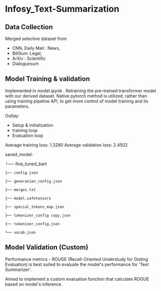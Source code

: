 # Infosy_Text-Summarization
## Data Collection
Merged selective dataset from 
- CNN, Daily Mail : News, 
- BillSum: Legal, 
- ArXiv : Scientific
- Dialoguesum 
## Model Training & validation
Implemented in model.ipynb .
Retraining the pre-trained transformer model with our derived dataset. Native pytorch method is utilized, rather than using training pipeline API, to get more control of model training and its parameters.

Outlay:
- Setup & initialization
- training loop
- Evaluation loop

Average training loss: 1.3280
Average validation loss: 2.4502 

saved_model:


└── fine_tuned_bart

    ├── config.json

    ├── generation_config.json

    ├── merges.txt

    ├── model.safetensors

    ├── special_tokens_map.json

    ├── tokenizer_config copy.json

    ├── tokenizer_config.json

    └── vocab.json
 
## Model Validation (Custom)
Performance metrics - ROUGE (Recall-Oriented Understudy for Gisting Evaluation) is best suited to evaluate the model's performance for 'Text Summarizer'.

Aimed to implement a custom evaluation function that calculate ROGUE based on model's inference.